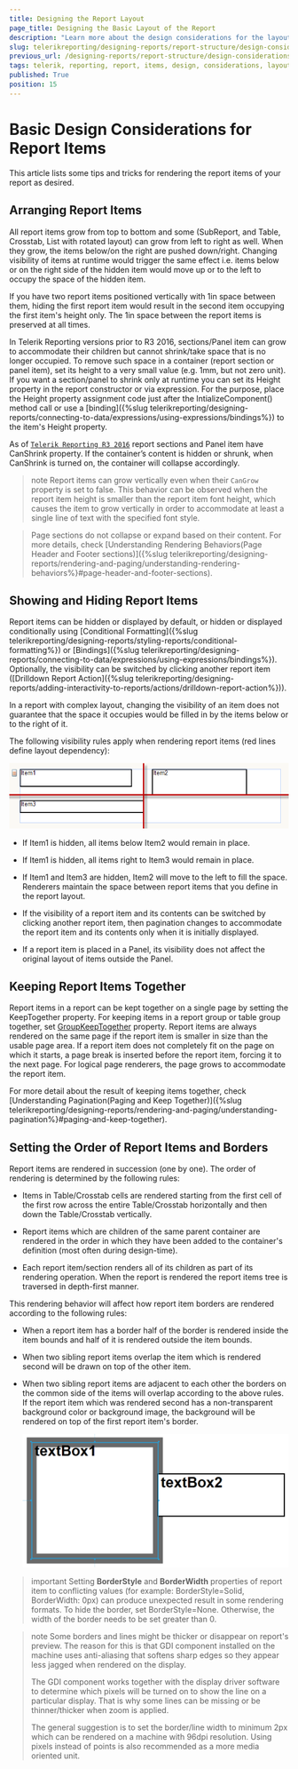 ```yaml
---
title: Designing the Report Layout
page_title: Designing the Basic Layout of the Report
description: "Learn more about the design considerations for the layout of the Telerik Reporting report items and how to achieve the desired report outcome."
slug: telerikreporting/designing-reports/report-structure/design-considerations-for-report-item-layout
previous_url: /designing-reports/report-structure/design-considerations-for-report-item-layout, /designing-reports-design-considerations-report-layout
tags: telerik, reporting, report, items, design, considerations, layout, creating, reports
published: True
position: 15
---
```


# Basic Design Considerations for Report Items

This article lists some tips and tricks for rendering the report items of your report as desired.

## Arranging Report Items

All report items grow from top to bottom and some (SubReport, and Table, Crosstab, List with rotated layout) can grow from left to right as well. When they grow, the items below/on the right are pushed down/right. Changing visibility of items at runtime would trigger the same effect i.e. items below or on the right side of the hidden item would move up or to the left to occupy the space of the hidden item.

If you have two report items positioned vertically with 1in space between them, hiding the first report item would result in the second item occupying the first item's height only. The 1in space between the report items is preserved at all times.

In Telerik Reporting versions prior to R3 2016, sections/Panel item can grow to accommodate their children but cannot shrink/take space that is no longer occupied. To remove such space in a container (report section or panel item), set its height to a very small value (e.g. 1mm, but not zero unit). If you want a section/panel to shrink only at runtime you can set its Height property in the report constructor or via expression. For the purpose, place the Height property assignment code just after the IntializeComponent() method call or use a [binding]({%slug telerikreporting/designing-reports/connecting-to-data/expressions/using-expressions/bindings%}) to the item's Height property.

As of [`Telerik Reporting R3 2016`](http://www.telerik.com/support/whats-new/reporting/release-history/telerik-reporting-r3-2016-(version-10-2-16-914)) report sections and Panel item have CanShrink property. If the container’s content is hidden or shrunk, when CanShrink is turned on, the container will collapse accordingly.

>note Report items can grow vertically even when their `CanGrow` property is set to false. This behavior can be observed when the report item height is smaller than the report item font height, which causes the item to grow vertically in order to accommodate at least a single line of text with the specified font style.

> Page sections do not collapse or expand based on their content. For more details, check [Understanding Rendering Behaviors(Page Header and Footer sections)]({%slug telerikreporting/designing-reports/rendering-and-paging/understanding-rendering-behaviors%}#page-header-and-footer-sections).

## Showing and Hiding Report Items

Report items can be hidden or displayed by default, or hidden or displayed conditionally using [Conditional Formatting]({%slug telerikreporting/designing-reports/styling-reports/conditional-formatting%}) or [Bindings]({%slug telerikreporting/designing-reports/connecting-to-data/expressions/using-expressions/bindings%}). Optionally, the visibility can be switched by clicking another report item ([Drilldown Report Action]({%slug telerikreporting/designing-reports/adding-interactivity-to-reports/actions/drilldown-report-action%})).

In a report with complex layout, changing the visibility of an item does not guarantee that the space it occupies would be filled in by the items below or to the right of it.

The following visibility rules apply when rendering report items (red lines define layout dependency):

![Report with three items divided into four parts by a horizontal and a vertical red line](images/ReportItemLayout.png)

* If Item1 is hidden, all items below Item2 would remain in place.

* If Item1 is hidden, all items right to Item3 would remain in place.

* If Item1 and Item3 are hidden, Item2 will move to the left to fill the space. Renderers maintain the space between report items that you define in the report layout.

* If the visibility of a report item and its contents can be switched by clicking another report item, then pagination changes to accommodate the report item and its contents only when it is initially displayed.

* If a report item is placed in a Panel, its visibility does not affect the original layout of items outside the Panel.

## Keeping Report Items Together

Report items in a report can be kept together on a single page by setting the KeepTogether property. For keeping items in a report group or table group together, set [GroupKeepTogether](/reporting/api/Telerik.Reporting.Group#Telerik_Reporting_Group_GroupKeepTogether) property. Report items are always rendered on the same page if the report item is smaller in size than the usable page area. If a report item does not completely fit on the page on which it starts, a page break is inserted before the report item, forcing it to the next page. For logical page renderers, the page grows to accommodate the report item.

For more detail about the result of keeping items together, check [Understanding Pagination(Paging and Keep Together)]({%slug telerikreporting/designing-reports/rendering-and-paging/understanding-pagination%}#paging-and-keep-together).

## Setting the Order of Report Items and Borders

Report items are rendered in succession (one by one). The order of rendering is determined by the following rules:

* Items in Table/Crosstab cells are rendered starting from the first cell of the first row across the entire Table/Crosstab horizontally and then down the Table/Crosstab vertically.

* Report items which are children of the same parent container are rendered in the order in which they have been added to the container's definition (most often during design-time).

* Each report item/section renders all of its children as part of its rendering operation. When the report is rendered the report items tree is traversed in depth-first manner.

This rendering behavior will affect how report item borders are rendered according to the following rules:

* When a report item has a border half of the border is rendered inside the item bounds and half of it is rendered outside the item bounds.

* When two sibling report items overlap the item which is rendered second will be drawn on top of the other item.

* When two sibling report items are adjacent to each other the borders on the common side of the items will overlap according to the above rules. If the report item which was rendered second has a non-transparent background color or background image, the background will be rendered on top of the first report item's border.

	![A preview image of two TextBoxes whose Borders are Overlapping](images/BorderOverlapping.png)

>important Setting __BorderStyle__ and __BorderWidth__ properties of report item to conflicting values (for example: BorderStyle=Solid, BorderWidth: 0px) can produce unexpected result in some rendering formats. To hide the border, set BorderStyle=None. Otherwise, the width of the border needs to be set greater than 0.

>note Some borders and lines might be thicker or disappear on report's preview. The reason for this is that GDI component installed on the machine uses anti-aliasing that softens sharp edges so they appear less jagged when rendered on the display.
>
>The GDI component works together with the display driver software to determine which pixels will be turned on to show the line on a particular display. That is why some lines can be missing or be thinner/thicker when zoom is applied.
>
>The general suggestion is to set the border/line width to minimum 2px which can be rendered on a machine with 96dpi resolution. Using pixels instead of points is also recommended as a more media oriented unit.
